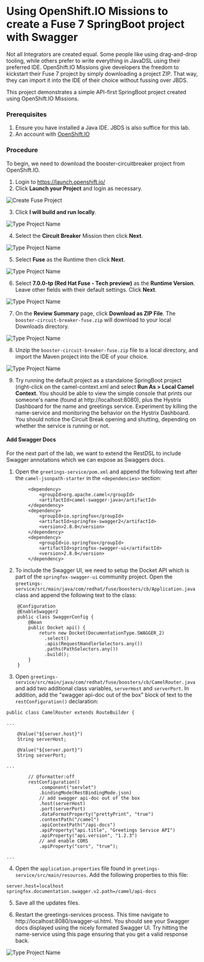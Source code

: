 # Using OpenShift.IO Missions to create a Fuse 7 SpringBoot project with Swagger

Not all Integrators are created equal.  Some people like using drag-and-drop tooling, while others prefer to write everything in JavaDSL using their preferred IDE.  OpenShift.IO Missions give developers the freedom to kickstart their Fuse 7 project by simply downloading a project ZIP.  That way, they can import it into the IDE of their choice without fussing over JBDS.

This project demonstrates a simple API-first SpringBoot project created using OpenShift.IO Missions.

### Prerequisites

1. Ensure you have installed a Java IDE.  JBDS is also suffice for this lab.
2. An account with [OpenShift.IO](https://launch.openshift.io/)

### Procedure

To begin, we need to download the booster-circuitbreaker project from OpenShift.IO.

1. Login to https://launch.openshift.io/
2. Click **Launch your Project** and login as necessary.

![Create Fuse Project](images/11-Step-2.png)

3. Click **I will build and run locally**.

![Type Project Name](images/11-Step-3.png)

4. Select the **Circuit Breaker** Mission then click **Next**.

![Type Project Name](images/11-Step-4.png)

5. Select **Fuse** as the Runtime then click **Next**.

![Type Project Name](images/11-Step-5.png)

6.  Select **7.0.0-tp (Red Hat Fuse - Tech preview)** as the **Runtime Version**.  Leave other fields with their default settings.  Click **Next**.

![Type Project Name](images/11-Step-6.png)


7. On the **Review Summary** page, click **Download as ZIP File**.  The `booster-circuit-breaker-fuse.zip` will download to your local Downloads directory.

![Type Project Name](images/11-Step-7.png)

8. Unzip the `booster-circuit-breaker-fuse.zip` file to a local directory, and import the Maven project into the IDE of your choice.

![Type Project Name](images/11-Step-8.png)

9. Try running the default project as a standalone SpringBoot project (right-click on the camel-context.xml and select **Run As > Local Camel Context**.  You should be able to view the simple console that prints our someone's name (found at http://localhost:8080), plus the Hystrix Dashboard for the name and greetings service.  Experiment by killing the name-service and monitoring the behavior on the Hystrix Dashboard.  You should notice the Circuit Break opening and shutting, depending on whether the service is running or not.

#### Add Swagger Docs

For the next part of the lab, we want to extend the RestDSL to include Swagger annotations which we can expose as Swaggers docs.

1.  Open the `greetings-service/pom.xml` and append the following text after the `camel-jsonpath-starter` in the `<dependencies>` section:

```
		<dependency>
			<groupId>org.apache.camel</groupId>
			<artifactId>camel-swagger-java</artifactId>
		</dependency>
		<dependency>
			<groupId>io.springfox</groupId>
			<artifactId>springfox-swagger2</artifactId>
			<version>2.8.0</version>
		</dependency>
		<dependency>
			<groupId>io.springfox</groupId>
			<artifactId>springfox-swagger-ui</artifactId>
			<version>2.8.0</version>
		</dependency>
```

2. To include the Swagger UI, we need to setup the Docket API which is part of the `springfox-swagger-ui` community project.  Open the `greetings-service/src/main/java/com/redhat/fuse/boosters/cb/Application.java` class and append the following text to the class:

```
    @Configuration
    @EnableSwagger2
    public class SwaggerConfig {                                    
        @Bean
        public Docket api() { 
            return new Docket(DocumentationType.SWAGGER_2)  
              .select()
              .apis(RequestHandlerSelectors.any())              
              .paths(PathSelectors.any())                          
              .build();                                           
        }
    }
```

3.  Open `greetings-service/src/main/java/com/redhat/fuse/boosters/cb/CamelRouter.java` and add two additional class variables, `serverHost` and `serverPort`.  In addition, add the "swagger api-doc out of the box" block of text to the `restConfiguration()` declaration:

```
public class CamelRouter extends RouteBuilder {

...

    @Value("${server.host}")
    String serverHost;

    @Value("${server.port}")
    String serverPort;
    
...
    
        // @formatter:off
        restConfiguration()
            .component("servlet")
            .bindingMode(RestBindingMode.json)            
            // add swagger api-doc out of the box
            .host(serverHost)
            .port(serverPort)
            .dataFormatProperty("prettyPrint", "true")
            .contextPath("/camel")
            .apiContextPath("/api-docs")
            .apiProperty("api.title", "Greetings Service API")
            .apiProperty("api.version", "1.2.3")
            // and enable CORS
            .apiProperty("cors", "true");
        
...
```

4. Open the `application.properties` file found in `greetings-service/src/main/resources`.  Add the following properties to this file:

```
server.host=localhost
springfox.documentation.swagger.v2.path=/camel/api-docs
```

5. Save all the updates files.

6. Restart the greetings-services process.  This time navigate to http://localhost:8080/swagger-ui.html.  You should see your Swagger docs displayed using the nicely formated Swagger UI. Try hitting the name-service using this page ensuring that you get a valid response back.

![Type Project Name](images/11-Step-2.6.png)
